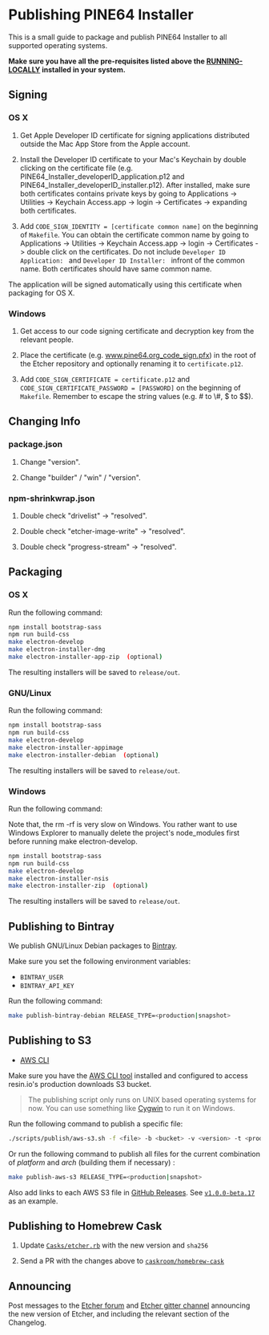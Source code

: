 Publishing PINE64 Installer
===========================

This is a small guide to package and publish PINE64 Installer to all supported
operating systems.

**Make sure you have all the pre-requisites listed above the [RUNNING-LOCALLY](https://github.com/pine64dev/PINE64-Installer/blob/master/docs/RUNNING-LOCALLY.md) installed in your system.**

Signing
-------

### OS X

1. Get Apple Developer ID certificate for signing applications distributed
outside the Mac App Store from the Apple account.

2. Install the Developer ID certificate to your Mac's Keychain by double clicking on the certificate file (e.g. PINE64_Installer_developerID_application.p12 and PINE64_Installer_developerID_installer.p12). After installed, make sure both certificates contains private keys by going to Applications -> Utilities -> Keychain Access.app -> login -> Certificates -> expanding both certificates.

3. Add `CODE_SIGN_IDENTITY = [certificate common name]` on the beginning of `Makefile`. You can obtain the certificate common name by going to Applications -> Utilities -> Keychain Access.app -> login -> Certificates -> double click on the certificates. Do not include `Developer ID Application: ` and `Developer ID Installer: ` infront of the common name. Both certificates should have same common name.

The application will be signed automatically using this certificate when
packaging for OS X.

### Windows

1. Get access to our code signing certificate and decryption key
from the relevant people.

2. Place the certificate (e.g. www.pine64.org_code_sign.pfx) in the root of the Etcher repository and optionally renaming it to `certificate.p12`.

3. Add `CODE_SIGN_CERTIFICATE = certificate.p12` and `CODE_SIGN_CERTIFICATE_PASSWORD = [PASSWORD]` on the beginning of `Makefile`. Remember to escape the string values (e.g. # to \\#, $ to $$).

Changing Info
-------------

### package.json

1. Change "version".

2. Change "builder" / "win" / "version".

### npm-shrinkwrap.json

1. Double check "drivelist" -> "resolved".

2. Double check "etcher-image-write" -> "resolved".

3. Double check "progress-stream" -> "resolved".

Packaging
---------

### OS X

Run the following command:

```sh
npm install bootstrap-sass
npm run build-css
make electron-develop
make electron-installer-dmg
make electron-installer-app-zip  (optional)
```

The resulting installers will be saved to `release/out`.

### GNU/Linux

Run the following command:

```sh
npm install bootstrap-sass
npm run build-css
make electron-develop
make electron-installer-appimage
make electron-installer-debian  (optional)
```

The resulting installers will be saved to `release/out`.

### Windows

Run the following command:

Note that, the rm -rf is very slow on Windows. You rather want to use Windows Explorer to manually delete the project's node_modules first before running make electron-develop.

```sh
npm install bootstrap-sass
npm run build-css
make electron-develop
make electron-installer-nsis
make electron-installer-zip  (optional)
```

The resulting installers will be saved to `release/out`.

Publishing to Bintray
---------------------

We publish GNU/Linux Debian packages to [Bintray][bintray].

Make sure you set the following environment variables:

- `BINTRAY_USER`
- `BINTRAY_API_KEY`

Run the following command:

```sh
make publish-bintray-debian RELEASE_TYPE=<production|snapshot>
```

Publishing to S3
----------------

- [AWS CLI][aws-cli]

Make sure you have the [AWS CLI tool][aws-cli] installed and configured to
access resin.io's production downloads S3 bucket.

> The publishing script only runs on UNIX based operating systems for now. You
> can use something like [Cygwin][cygwin] to run it on Windows.

Run the following command to publish a specific file:

```sh
./scripts/publish/aws-s3.sh -f <file> -b <bucket> -v <version> -t <production|snapshot>
```

Or run the following command to publish all files for the current combination
of _platform_ and _arch_ (building them if necessary) :

```sh
make publish-aws-s3 RELEASE_TYPE=<production|snapshot>
```

Also add links to each AWS S3 file in [GitHub Releases][github-releases]. See
[`v1.0.0-beta.17`](https://github.com/resin-io/etcher/releases/tag/v1.0.0-beta.17)
as an example.

Publishing to Homebrew Cask
---------------------------

1. Update [`Casks/etcher.rb`][etcher-cask-file] with the new version and
   `sha256`

2. Send a PR with the changes above to
   [`caskroom/homebrew-cask`][homebrew-cask]

Announcing
----------

Post messages to the [Etcher forum][resin-forum-etcher] and
[Etcher gitter channel][gitter-etcher] announcing the new version
of Etcher, and including the relevant section of the Changelog.

[aws-cli]: https://aws.amazon.com/cli
[cygwin]: https://cygwin.com
[bintray]: https://bintray.com
[etcher-cask-file]: https://github.com/caskroom/homebrew-cask/blob/master/Casks/etcher.rb
[homebrew-cask]: https://github.com/caskroom/homebrew-cask
[resin-forum-etcher]: https://talk.resin.io/c/etcher/annoucements
[gitter-etcher]: https://gitter.im/resin-io/etcher
[github-releases]: https://github.com/resin-io/etcher/releases
